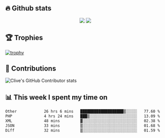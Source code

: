 ## &#128293; Github stats

<!-- GitHub Readme Streak Stats - https://github.com/DenverCoder1/github-readme-streak-stats -->
<p align="center">

<picture>
  <source 
    srcset="https://github-readme-stats.vercel.app/api?username=clivewalkden&count_private=true&show_icons=true&theme=darcula"
    media="(prefers-color-scheme: dark)"
  />
  <source
    srcset="https://github-readme-stats.vercel.app/api?username=clivewalkden&count_private=true&show_icons=true&theme=calm"
    media="(prefers-color-scheme: light), (prefers-color-scheme: no-preference)"
  />
  <img src="https://github-readme-stats.vercel.app/api?username=clivewalkden&count_private=true&show_icons=true&theme=darcula" />
</picture>

<a href="https://git.io/streak-stats" target="_blank">
  <img src="http://github-readme-streak-stats.herokuapp.com?user=clivewalkden&theme=darcula&date_format=j%20M%5B%20Y%5D" />
</a>

</p>

## &#127942; Trophies
[![trophy](https://github-profile-trophy.vercel.app/?username=clivewalkden&theme=onedark)](https://github.com/clivewalkden/github-profile-trophy)

## &#129309; Contributions
![Clive's GitHub Contributor stats](https://github-contributor-stats.vercel.app/api?username=clivewalkden)

## &#128202; This week I spent my time on
<!--START_SECTION:waka-->

```txt
Other            26 hrs 6 mins   ███████████████████▒░░░░░   77.60 %
PHP              4 hrs 24 mins   ███▒░░░░░░░░░░░░░░░░░░░░░   13.09 %
XML              48 mins         ▓░░░░░░░░░░░░░░░░░░░░░░░░   02.38 %
JSON             33 mins         ▒░░░░░░░░░░░░░░░░░░░░░░░░   01.68 %
Diff             32 mins         ▒░░░░░░░░░░░░░░░░░░░░░░░░   01.59 %
```

<!--END_SECTION:waka-->
